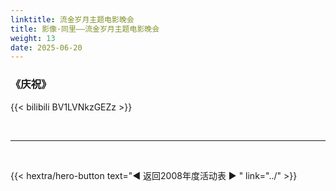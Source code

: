 ```yaml
---
linktitle: 流金岁月主题电影晚会
title: 影像·同里——流金岁月主题电影晚会
weight: 13
date: 2025-06-20
---
```


### 《庆祝》

{{< bilibili BV1LVNkzGEZz >}}


<br>
<hr>
<br>

{{< hextra/hero-button text="◀ 返回2008年度活动表 ▶ " link="../" >}}